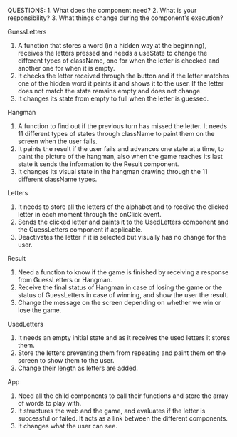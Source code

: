 QUESTIONS: 1. What does the component need? 2. What is your responsibility? 3. What things change during the component's execution?

GuessLetters

1. A function that stores a word (in a hidden way at the beginning), receives the letters pressed and needs a useState to change the different types of className, one for when the letter is checked and another one for when it is empty.
2. It checks the letter received through the button and if the letter matches one of the hidden word it paints it and shows it to the user.
   If the letter does not match the state remains empty and does not change.
3. It changes its state from empty to full when the letter is guessed.

Hangman

1. A function to find out if the previous turn has missed the letter. It needs 11 different types of states through className to paint them on the screen when the user fails.
2. It paints the result if the user fails and advances one state at a time, to paint the picture of the hangman, also when the game reaches its last state it sends the information to the Result component.
3. It changes its visual state in the hangman drawing through the 11 different className types.

Letters

1. It needs to store all the letters of the alphabet and to receive the clicked letter in each moment through the onClick event.
2. Sends the clicked letter and paints it to the UsedLetters component and the GuessLetters component if applicable.
3. Deactivates the letter if it is selected but visually has no change for the user.

Result

1. Need a function to know if the game is finished by receiving a response from GuessLetters or Hangman.
2. Receive the final status of Hangman in case of losing the game or the status of GuessLetters in case of winning, and show the user the result.
3. Change the message on the screen depending on whether we win or lose the game.

UsedLetters

1. It needs an empty initial state and as it receives the used letters it stores them.
2. Store the letters preventing them from repeating and paint them on the screen to show them to the user.
3. Change their length as letters are added.

App

1. Need all the child components to call their functions and store the array of words to play with.
2. It structures the web and the game, and evaluates if the letter is successful or failed. It acts as a link between the different components.
3. It changes what the user can see.
